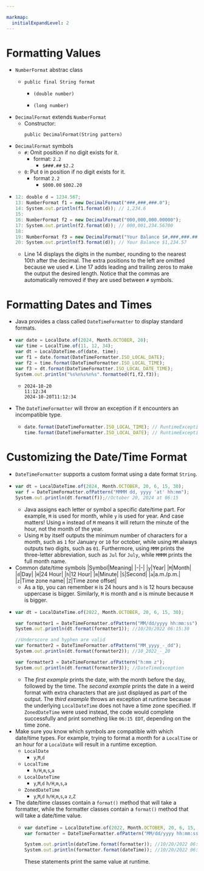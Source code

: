 ```yaml
---

markmap:
  initialExpandLevel: 2
---
```

# **Formatting Values**
- `NumberFormat` abstrac class
  - ```
    public final String format
    ```
    - ```
      (double number)
      ```
    - ```
      (long number)
      ```
- `DecimalFormat` extends `NumberFormat`
  -  Constructor:
      ```
      public DecimalFormat(String pattern)
      ```
- `DecimalFormat` symbols
  - `#`: Omit position if no digit exists for it.
    - format: `2.2`
      - `$###.##`    `$2.2` 
  - `0`: Put `0` in position if no digit exists for it.
    - format `2.2`
      - `$000.00`    `$002.20`
- ```js
  12: double d = 1234.567;
  13: NumberFormat f1 = new DecimalFormat("###,###,###.0");
  14: System.out.println(f1.format(d)); // 1,234.6
  15:
  16: NumberFormat f2 = new DecimalFormat("000,000,000.00000");
  17: System.out.println(f2.format(d)); // 000,001,234.56700
  18:
  19: NumberFormat f3 = new DecimalFormat("Your Balance $#,###,###.##");
  20: System.out.println(f3.format(d)); // Your Balance $1,234.57
  ```
  - Line 14 displays the digits in the number, rounding to the nearest 
  10th after the decimal. The extra positions to the left are omitted 
  because we used `#`. Line 17 adds leading and trailing zeros to 
  make the output the  desired length. Notice that the commas are 
  automatically removed if they are used between `#` symbols.
# **Formatting Dates and Times**
- Java provides a class called `DateTimeFormatter` 
to display standard formats.
- ```js
  var date = LocalDate.of(2024, Month.OCTOBER, 20);
  var time = LocalTime.of(11, 12, 34);
  var dt = LocalDateTime.of(date, time);
  var f1 = date.format(DateTimeFormatter.ISO_LOCAL_DATE);
  var f2 = time.format(DateTimeFormatter.ISO_LOCAL_TIME);
  var f3 = dt.format(DateTimeFormatter.ISO_LOCAL_DATE_TIME);
  System.out.println("%s%n%s%n%s".formatted(f1,f2,f3));
  ```
  - ```
    2024-10-20
    11:12:34
    2024-10-20T11:12:34
    ```
- The `DateTimeFormatter` will throw an exception 
if it encounters an incompatible type.
  - ```js
    date.format(DateTimeFormatter.ISO_LOCAL_TIME); // RuntimeException
    time.format(DateTimeFormatter.ISO_LOCAL_DATE); // RuntimeException
    ```
# **Customizing the Date/Time Format**
- `DateTimeFormatter` supports a custom
  format using a date format `String`.
- ```js
  var dt = LocalDateTime.of(2024, Month.OCTOBER, 20, 6, 15, 30);
  var f = DateTimeFormatter.ofPattern("MMMM dd, yyyy 'at' hh:mm");
  System.out.println(dt.format(f));//October 20, 2024 at 06:15
  ```
  - Java assigns each letter or symbol a specific date/time part. For example, `M` is used for 
  month, while `y` is used for year. And case matters! Using `m` instead of `M` means it will
  return the minute of the hour, not the month of the year.
  - Using `M` by itself outputs the minimum number of characters for a month, such as `1` 
  for January or `10` for october, while using `MM` always outputs two digits, such as `01`. 
  Furthermore, using `MMM` prints the three-­letter abbreviation, such as `Jul` for `July`, 
  while `MMMM` prints the full month name.
- Common date/time symbols
  |Symbol|Meaning|
  |-|-|
  |`y`|Year|
  |`M`|Month|
  |`d`|Day|
  |`H`|24 Hour|
  |`h`|12 Hour|
  |`m`|Minute|
  |`S`|Second|
  |`a`|a.m./p.m.|
  |`z`|Time zone name|
  |`Z`|Time zone offset|
  - As a tip, you can remember `H` is 24 hours and `h` is 12 hours 
  because uppercase is bigger. Similarly, `M` is month and `m` is 
  minute because `M` is bigger.
- ```js
  var dt = LocalDateTime.of(2022, Month.OCTOBER, 20, 6, 15, 30);

  var formatter1 = DateTimeFormatter.ofPattern("MM/dd/yyyy hh:mm:ss");
  System.out.println(dt.format(formatter1)); //10/20/2022 06:15:30

  //Underscore and hyphen are valid
  var formatter2 = DateTimeFormatter.ofPattern("MM_yyyy_-­_dd");
  System.out.println(dt.format(formatter2)); //10_2022_-­_20

  var formatter3 = DateTimeFormatter.ofPattern("h:mm z");
  System.out.println(dt.format(formatter3)); //DateTimeException
  ```
  - The _first example_ prints the date, with the month before the day, followed by the time.
  The _second example_ prints the date in a weird format with extra characters that are just 
  displayed as part of the output.
  The _third example_ throws an exception at runtime because the underlying `LocalDateTime` 
  does not have a time zone specified. If `ZonedDateTime` were used instead, the code would 
  complete successfully and print something like `06:15 EDT`, depending on the time zone.
- Make sure you know which symbols are compatible with which
 date/time types. For example, trying to format a month for a
  `LocalTime` or an hour for a `LocalDate` will result in a runtime 
  exception.
  - `LocalDate`
    - `y`,`M`,`d`
  - `LocalTime`
    - `h/H`,`m`,`s`,`a`
  - `LocalDateTime`
    - `y`,`M`,`d`
      `h/H`,`m`,`s`,`a`
  - `ZonedDateTime`
    - `y`,`M`,`d`
      `h/H`,`m`,`s`,`a`
      `z`,`Z`
- The date/time classes contain a `format()` method that will
 take a formatter, while the formatter classes contain a 
 `format()` method that will take a date/time value.
  - ```js
    var dateTime = LocalDateTime.of(2022, Month.OCTOBER, 20, 6, 15, 30);
    var formatter = DateTimeFormatter.ofPattern("MM/dd/yyyy hh:mm:ss");

    System.out.println(dateTime.format(formatter)); //10/20/2022 06:15:30
    System.out.println(formatter.format(dateTime)); //10/20/2022 06:15:30
    ```

    These statements print the same value at runtime. 